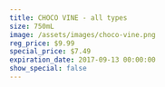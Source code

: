 ```yaml
---
title: CHOCO VINE - all types
size: 750mL
image: /assets/images/choco-vine.png
reg_price: $9.99
special_price: $7.49
expiration_date: 2017-09-13 00:00:00
show_special: false
---
```



